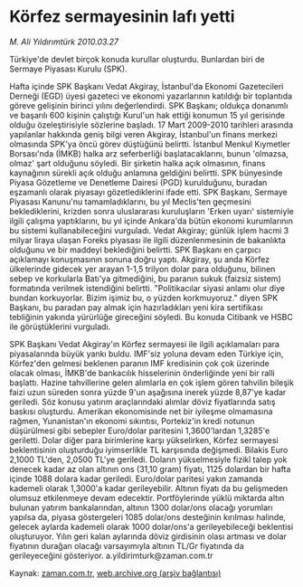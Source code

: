 # Körfez sermayesinin lafı yetti

*M. Ali Yıldırımtürk 2010.03.27*

<tr><td class="metin" colspan="2" style="padding-top: 20px; padding-left: 5px; ">Türkiye'de devlet birçok konuda kurullar oluşturdu. Bunlardan biri de Sermaye Piyasası Kurulu (SPK).</td></tr><tr><td class="metin" colspan="2" style="padding-top: 20px; padding-left: 5px; "><p>Hafta içinde SPK Başkanı Vedat Akgiray, İstanbul'da Ekonomi Gazetecileri Derneği (EGD) üyesi gazeteci ve ekonomi yazarlarının katıldığı bir toplantıda göreve gelişinin birinci yılını değerlendirdi. SPK Başkanı; oldukça donanımlı ve başarılı 600 kişinin çalıştığı Kurul'un hak ettiği konumun 15 yıl gerisinde olduğu özeleştirisiyle sözlerine başladı. 17 Mart 2009-2010 tarihleri arasında yapılanlar hakkında geniş bilgi veren Akgiray, İstanbul'un finans merkezi olmasında SPK'ya öncü görev düştüğünü belirtti. İstanbul Menkul Kıymetler Borsası'nda (İMKB) halka arz seferberliği başlatacaklarını, bunun 'olmazsa, olmaz' şart olduğunu söyledi. Bir şirketin halka açık olmasının, finans kaynağının sürekli açık olduğu anlamına geldiğini belirtti. SPK bünyesinde Piyasa Gözetleme ve Denetleme Dairesi (PGD) kurulduğunu, buradan eşzamanlı olarak piyasayı gözetlediklerini ifade etti. SPK Başkanı, Sermaye Piyasası Kanunu'nu tamamladıklarını, bu yıl Meclis'ten geçmesini beklediklerini, krizden sonra uluslararası kuruluşların 'Erken uyarı' sistemiyle ilgili çalışma yaptıklarını, bu yıl içinde Ankara'da bütün ekonomi kurumlarının bu sistemi kullanabileceğini vurguladı. Vedat Akgiray; günlük işlem hacmi 3 milyar liraya ulaşan Foreks piyasası ile ilgili düzenlenmesinin de bakanlıkta olduğunu ve bir maddeyi beklediğini belirtti. SPK Başkanı en çarpıcı açıklamayı konuşmasının sonuna doğru yaptı. Akgiray, şu anda Körfez ülkelerinde gidecek yer arayan 1-1,5 trilyon dolar para olduğunu, bilinen sebep ve korkularla Batı'ya gitmediğini, bu paranın sukuk (faizsiz sistem) formatında verilmek istendiğini belirtti. "Politikacılar siyasi anlamı olur diye bundan korkuyorlar. Bizim işimiz bu, o yüzden korkmuyoruz." diyen SPK Başkanı, bu paradan pay almak için hazırladıkları yeni kira sertifikası tebliğinin yakında yürürlüğe gireceğini söyledi. Bu konuda Citibank ve HSBC ile görüştüklerini vurguladı.
<p>SPK Başkanı Vedat Akgiray'ın Körfez sermayesi ile ilgili açıklamaları para piyasalarında büyük yankı buldu. IMF'siz yoluna devam eden Türkiye için, Körfez'den gelmesi beklenen paranın IMF kredisinin çok çok üzerinde olacak olması, İMKB'de bankacılık hisselerinin önderliğinde yeni bir ralli başlattı. Hazine tahvillerine gelen alımlarla en çok işlem gören tahvilin bileşik faizi uzun süreden sonra yüzde 9'un aşağısına inerek yüzde 8,87'ye kadar geriledi. Söz konusu yatırım araçlarındaki alımlar döviz fiyatlarında satış baskısı oluşturdu. Amerikan ekonomisinde net bir iyileşme olmamasına rağmen, Yunanistan'ın ekonomi sıkıntısı, Portekiz'in kredi notunun düşürülmesi gibi sebepler Euro/dolar paritesini 1,3600'lardan 1,3285'e geriletti. Dolar diğer para birimlerine karşı yükselirken, Körfez sermayesi beklentisinin oluşturduğu iyimserlikle TL karşısında değişmedi. Bilakis Euro 2,1000 TL'den, 2,0500 TL'ye geriledi. Doların yükselmesiyle fizikî talep yok denecek kadar az olan altının ons (31,10 gram) fiyatı, 1125 dolardan bir hafta içinde 1088 dolara kadar geriledi. Euro/dolar paritesi yakın zamanda kademeli olarak 1,3000'a kadar gerileyebilir. Altının fiyatı da bu gelişmeden olumsuz etkilenmeye devam edecektir. Portföylerinde yüklü miktarda altın bulunan yatırım bankalarından, altının 1300 dolar/ons olacağı yorumları yapılsa da, piyasa göstergeleri 1085 dolar/ons desteğinin kırılması halinde, gelecek aylarda kademeli olarak 1000 dolar/ons'a gerileyebileceği beklentisi oluşturuyor. Yılın geri kalan aylarında döviz girdisinin olası artması ve dolar fiyatının durağan olacağı varsayımıyla altının TL/Gr fiyatında da gerileyeceğini gösteriyor. a.yildirimturk@zaman.com.tr<br/></p></p></td></tr>

Kaynak: [zaman.com.tr](http://zaman.com.tr/yazar.do?yazino=966224), [web.archive.org (arşiv bağlantısı)](http://web.archive.org/web/20100329165051/http://www.zaman.com.tr:80/yazar.do?yazino=966224)
